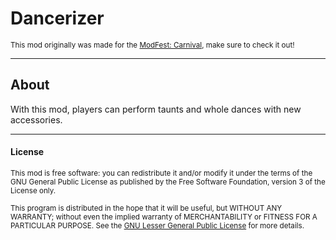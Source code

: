 # Dancerizer

<sup>This mod originally was made for the [ModFest: Carnival](https://modfest.net/carnival), make sure to check it out!</sup>

***

## About

With this mod, players can perform taunts and whole dances with new accessories.

***

#### License

<sup>This mod is free software: you can redistribute it and/or modify it under the terms of the GNU General Public License as published by the Free Software Foundation, version 3 of the License only.</br></br>This program is distributed in the hope that it will be useful, but WITHOUT ANY WARRANTY; without even the implied warranty of MERCHANTABILITY or FITNESS FOR A PARTICULAR PURPOSE. See the [GNU Lesser General Public License](/COPYING.md) for more details.</sup>
